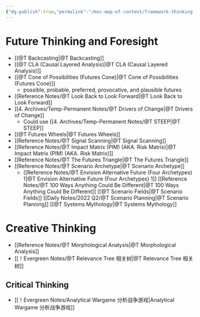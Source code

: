 ```yaml
---
{"dg-publish":true,"permalink":"/moc-map-of-content/framework-thinking-tools/"}
---
```



# Future Thinking and Foresight
- [[@T Backcasting\|@T Backcasting]]
- [[@T CLA (Causal Layered Analysis)\|@T CLA (Causal Layered Analysis)]] 
- [[@T Cone of Possibilities (Futures Cone)\|@T Cone of Possibilities (Futures Cone)]]
	- possible, probable, preferred, provocative, and plausible futures
- [[Reference Notes/@T Look Back to Look Forward\|@T Look Back to Look Forward]]
- [[4. Archives/Temp-Permanent Notes/@T Drivers of Change\|@T Drivers of Change]]
	- Could use [[4. Archives/Temp-Permanent Notes/@T STEEP\|@T STEEP]] 
- [[@T Futures Wheels\|@T Futures Wheels]]
- [[Reference Notes/@T Signal Scanning\|@T Signal Scanning]] 
- [[Reference Notes/@T Impact Matrix (PIM) (AKA. Risk Matrix)\|@T Impact Matrix (PIM) (AKA. Risk Matrix)]] 
- [[Reference Notes/@T The Futures Triangle\|@T The Futures Triangle]]
- [[Reference Notes/@T Scenario Archetype\|@T Scenario Archetype]] 
	- [[Reference Notes/@T Envision Alternative Future (Four Archetypes) 1\|@T Envision Alternative Future (Four Archetypes) 1]]
[[Reference Notes/@T 100 Ways Anything Could Be Different\|@T 100 Ways Anything Could Be Different]]
[[@T Scenario Fields\|@T Scenario Fields]]
[[Daily Notes/2022 Q2/@T Scenario Planning\|@T Scenario Planning]]
[[@T Systems Mythology\|@T Systems Mythology]]

# Creative Thinking 
- [[Reference Notes/@T Morphological Analysis\|@T Morphological Analysis]]  
- [[！Evergreen Notes/@T Relevance Tree 相关树\|@T Relevance Tree 相关树]]

## Critical Thinking
- [[！Evergreen Notes/Analytical Wargame 分析战争游戏\|Analytical Wargame 分析战争游戏]]